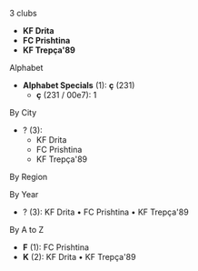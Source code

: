 3 clubs

- **KF Drita**
- **FC Prishtina**
- **KF Trepça'89**




Alphabet

- **Alphabet Specials** (1):  **ç** (231)
  - **ç** (231 / 00e7): 1




By City

- ? (3): 
  - KF Drita 
  - FC Prishtina 
  - KF Trepça'89 




By Region





By Year

- ? (3):   KF Drita • FC Prishtina • KF Trepça'89






By A to Z

- **F** (1): FC Prishtina
- **K** (2): KF Drita • KF Trepça'89




